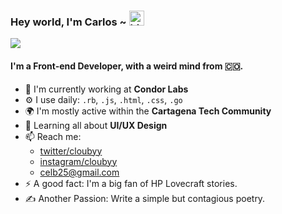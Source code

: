 ### Hey world, I'm Carlos ~ <img src="https://user-images.githubusercontent.com/1303154/88677602-1635ba80-d120-11ea-84d8-d263ba5fc3c0.gif" width="24px" alt="hi">

![](https://komarev.com/ghpvc/?username=clouby&color=blueviolet)

#### I'm a Front-end Developer, with a weird mind from 🇨🇴.

- 🏢 I'm currently working at **Condor Labs**
- ⚙️ I use daily: `.rb`, `.js`, `.html`, `.css`, `.go`
- 🌍 I'm mostly active within the **Cartagena Tech Community**
- 🌱 Learning all about **UI/UX Design**
- 📫 Reach me: 
  - [twitter/cloubyy](https://twitter.com/cloubyy)
  - [instagram/cloubyy](https://instagram.com/cloubyy)
  - <celb25@gmail.com>
- ⚡️ A good fact: I'm a big fan of HP Lovecraft stories.
- ✍️ Another Passion: Write a simple but contagious poetry.
